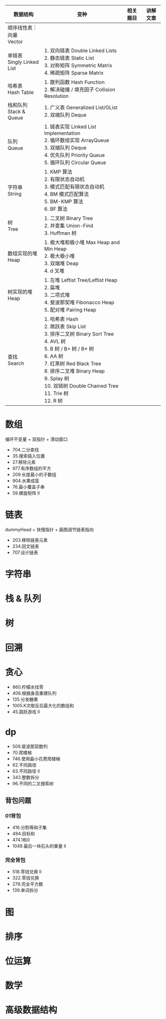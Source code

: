 <table>
  <thead>
    <tr>
      <th>数据结构</th>
      <th>变种</th>
      <th>相关题目</th>
      <th>讲解文章</th>
    </tr>
  </thead>
  <tbody>
    <tr>
      <td>顺序线性表：向量<br />Vector</td>
      <td></td>
      <td></td>
      <td></td>
    </tr>
    <tr>
      <td>单链表<br />Singly Linked List</td>
      <td>
        1. 双向链表 Double Linked Lists<br />2. 静态链表 Static List<br />3.
        对称矩阵 Symmetric Matrix<br />4. 稀疏矩阵 Sparse Matrix
      </td>
      <td></td>
      <td></td>
    </tr>
    <tr>
      <td>哈希表<br />Hash Table</td>
      <td>
        1. 散列函数 Hash Function<br />2. 解决碰撞 / 填充因子 Collision
        Resolution<br />
      </td>
      <td></td>
      <td></td>
    </tr>
    <tr>
      <td>栈和队列<br />Stack &amp; Queue</td>
      <td>1. 广义表 Generalized List/GList<br />2. 双端队列 Deque<br /></td>
      <td></td>
      <td></td>
    </tr>
    <tr>
      <td>队列<br />Queue</td>
      <td>
        1. 链表实现 Linked List Implementation<br />2. 循环数组实现
        ArrayQueue<br />3. 双端队列 Deque<br />4. 优先队列 Priority Queue<br />5.
        循环队列 Circular Queue
      </td>
      <td></td>
      <td></td>
    </tr>
    <tr>
      <td>字符串<br />String</td>
      <td>
        1. KMP 算法<br />2. 有限状态自动机<br />3. 模式匹配有限状态自动机<br />4.
        BM 模式匹配算法<br />5. BM-KMP 算法<br />6. BF 算法
      </td>
      <td></td>
      <td></td>
    </tr>
    <tr>
      <td>树<br />Tree</td>
      <td>
        1. 二叉树 Binary Tree<br />2. 并查集 Union-Find<br />3. Huffman 树
      </td>
      <td></td>
      <td></td>
    </tr>
    <tr>
      <td>数组实现的堆<br />Heap</td>
      <td>
        1. 极大堆和极小堆 Max Heap and Min Heap<br />2. 极大极小堆<br />3.
        双端堆 Deap<br />4. d 叉堆
      </td>
      <td></td>
      <td></td>
    </tr>
    <tr>
      <td>树实现的堆<br />Heap</td>
      <td>
        1. 左堆 Leftist Tree/Leftist Heap<br />2. 扁堆<br />3. 二项式堆<br />4.
        斐波那契堆 Fibonacco Heap<br />5. 配对堆 Pairing Heap
      </td>
      <td></td>
      <td></td>
    </tr>
    <tr>
      <td>查找<br />Search</td>
      <td>
        1. 哈希表 Hash<br />2. 跳跃表 Skip List<br />3. 排序二叉树 Binary Sort
        Tree<br />4. AVL 树<br />5. B 树 / B+ 树 / B* 树<br />6. AA 树<br />7.
        红黑树 Red Black Tree<br />8. 排序二叉堆 Binary Heap<br />9. Splay 树<br />10.
        双链树 Double Chained Tree<br />11. Trie 树<br />12. R 树
      </td>
      <td></td>
      <td></td>
    </tr>
  </tbody>
</table>

# 数组
循环不变量  + 双指针 + 滑动窗口
* 704.二分查找  
* 35.搜索插入位置 
* 27.移除元素
* 977.有序数组的平方
* 209.长度最小的子数组
* 904.水果成篮
* 76.最小覆盖子串
* 59.螺旋矩阵 II
# 链表
dummyHead + 快慢指针 + 画图调节链表指向  
* 203.移除链表元素
* 234.回文链表
* 707.设计链表
# 字符串
# 栈 & 队列
# 树
# 回溯
# 贪心
* 860.柠檬水找零
* 406.根据身高重建队列
* 135.分发糖果
* 1005.K次取反后最大化的数组和
* 45.跳跃游戏 II
# dp
* 509.斐波那契数列
* 70.爬楼梯
* 746.使用最小花费爬楼梯
* 62.不同路径
* 63.不同路径 II
* 343.整数拆分
* 96.不同的二叉搜索树
## 背包问题
### 01背包
* 416.分割等和子集
* 494.目标和
* 474.1和0
* 1049.最后一块石头的重量 II
### 完全背包
* 518.零钱兑换 II
* 322.零钱兑换
* 279.完全平方数
* 139.单词拆分
# 图
# 排序
# 位运算
# 数学
# 高级数据结构